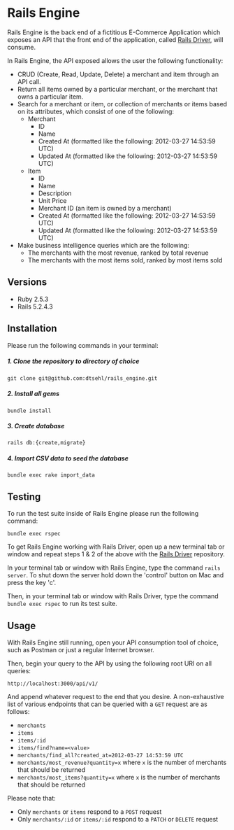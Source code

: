 # Rails Engine

Rails Engine is the back end of a fictitious E-Commerce Application which exposes an API that the front end of the application, called [Rails Driver](https://github.com/turingschool-examples/rails_driver), will consume.

In Rails Engine, the API exposed allows the user the following functionality:
- CRUD (Create, Read, Update, Delete) a merchant and item through an API call.
- Return all items owned by a particular merchant, or the merchant that owns a particular item.
- Search for a merchant or item, or collection of merchants or items based on its attributes, which consist of one of the following:
  * Merchant
    * ID
    * Name
    * Created At (formatted like the following: 2012-03-27 14:53:59 UTC)
    * Updated At (formatted like the following: 2012-03-27 14:53:59 UTC)
  * Item
    * ID
    * Name
    * Description
    * Unit Price
    * Merchant ID (an item is owned by a merchant)
    * Created At (formatted like the following: 2012-03-27 14:53:59 UTC)
    * Updated At (formatted like the following: 2012-03-27 14:53:59 UTC)
- Make business intelligence queries which are the following:
  * The merchants with the most revenue, ranked by total revenue
  * The merchants with the most items sold, ranked by most items sold

## Versions

- Ruby 2.5.3
- Rails 5.2.4.3

## Installation

Please run the following commands in your terminal:

##### 1. Clone the repository to directory of choice

```
git clone git@github.com:dtsehl/rails_engine.git
```

##### 2. Install all gems

```
bundle install
```

##### 3. Create database

```
rails db:{create,migrate}
```

##### 4. Import CSV data to seed the database

```
bundle exec rake import_data
```

## Testing

To run the test suite inside of Rails Engine please run the following command:

```
bundle exec rspec
```

To get Rails Engine working with Rails Driver, open up a new terminal tab or window and repeat steps 1 & 2 of the above with the [Rails Driver](https://github.com/turingschool-examples/rails_driver) repository.

In your terminal tab or window with Rails Engine, type the command `rails server`. To shut down the server hold down the 'control' button on Mac and press the key 'c'.

Then, in your terminal tab or window with Rails Driver, type the command `bundle exec rspec` to run its test suite.

## Usage

With Rails Engine still running, open your API consumption tool of choice, such as Postman or just a regular Internet browser.

Then, begin your query to the API by using the following root URI on all queries:

```
http://localhost:3000/api/v1/
```

And append whatever request to the end that you desire. A non-exhaustive list of various endpoints that can be queried with a `GET` request are as follows:

- `merchants`
- `items`
- `items/:id`
- `items/find?name=<value>`
- `merchants/find_all?created_at=2012-03-27 14:53:59 UTC`
- `merchants/most_revenue?quantity=x` where `x` is the number of merchants that should be returned
- `merchants/most_items?quantity=x` where `x` is the number of merchants that should be returned

Please note that:
- Only `merchants` or `items` respond to a `POST` request
- Only `merchants/:id` or `items/:id` respond to a `PATCH` or `DELETE` request
